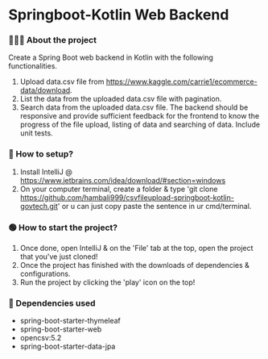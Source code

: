 # Springboot-Kotlin Web Backend

### 👨🏻‍💻 About the project
Create a Spring Boot web backend in Kotlin with the following functionalities.
1. Upload data.csv file from
   https://www.kaggle.com/carrie1/ecommerce-data/download.
2. List the data from the uploaded data.csv file with pagination.
3. Search data from the uploaded data.csv file.
   The backend should be responsive and provide sufficient feedback for the frontend to
   know the progress of the file upload, listing of data and searching of data.
   Include unit tests.

### 🔬 How to setup?

1. Install IntelliJ @ https://www.jetbrains.com/idea/download/#section=windows
2. On your computer terminal, create a folder & type 'git clone https://github.com/hambali999/csvfileupload-springboot-kotlin-govtech.git' or u can just copy paste the sentence in ur cmd/terminal.

### 🟢 How to start the project?

1. Once done, open IntelliJ & on the 'File' tab at the top, open the project that you've just cloned!
2. Once the project has finished with the downloads of dependencies & configurations. 
3. Run the project by clicking the 'play' icon on the top!

### 📝 Dependencies used
- spring-boot-starter-thymeleaf
- spring-boot-starter-web
- opencsv:5.2
- spring-boot-starter-data-jpa
